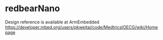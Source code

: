 # redbearNano
Design reference is available at ArmEmbedded 
https://developer.mbed.org/users/pkweitai/code/MedtricsIOECG/wiki/Homepage
